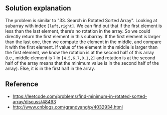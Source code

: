 ## Solution explanation

The problem is similar to "33. Search in Rotated Sorted Array". 
Looking at subarray with index `[left,right]`. We can find out that 
if the first element is less than the last element, there’s no rotation in the array. 
So we could directly return the first element in this subarray.
If the first element is larger than the last one, then we compute the element in the middle, 
and compare it with the first element. If value of the element in the middle is larger than the first element, 
we know the rotation is at the second half of this array
(i.e., middle element is `7` in `[4,5,6,7,0,1,2]` and rotation is at the second half of the array
means that the minimum value is in the second half of the array). Else, it is in the first half in the array.


## Reference

- https://leetcode.com/problems/find-minimum-in-rotated-sorted-array/discuss/48493
- http://www.cnblogs.com/grandyang/p/4032934.html